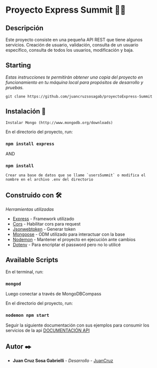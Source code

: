 # Proyecto Express Summit 🚀🚀


## Descripción
Este proyecto consiste en una pequeña API REST que tiene algunos servicios. Creación de usuario, validación, consulta de un usuario específico, consulta de todos los usuarios, modificación y baja.  


## Starting

_Estas instrucciones te permitirán obtener una copia del proyecto en funcionamiento en tu máquina local para propósitos de desarrollo y pruebas._

```
git clone https://github.com/juancruzsosagab/proyectoExpress-Summit
```

## Instalación 🔧

```
Instalar Mongo (http://www.mongodb.org/downloads)
```

En el directorio del proyecto, run:

### `npm install express`

AND

### `npm install`

```
Crear una base de datos que se llame `usersSummit` o modifica el nombre en el archivo .env del directorio
```

## Construido con 🛠️

_Herramientas utilizadas_

* [Express](https://expressjs.com/) - Framework utilizado
* [Cors](https://www.npmjs.com/package/cors) - Habilitar cors para request
* [Jsonwebtoken](https://www.npmjs.com/package/express-jwt) - Generar token
* [Mongoose](https://mongoosejs.com/docs/) - ODM utilizado para interactuar con la base
* [Nodemon](https://www.npmjs.com/package/nodemon) - Mantener el proyecto en ejecución ante cambios
* [Dotenv](https://www.npmjs.com/package/dotenv) - Para encriptar el password pero no lo utilicé


## Available Scripts

En el terminal, run:

### `mongod`

Luego conectar a través de MongoDBCompass

En el directorio del proyecto, run:

### `nodemon npm start`

Seguir la siguiente documentación con sus ejemplos para consumir los servicios de la api [DOCUMENTACIÓN API](https://documenter.getpostman.com/view/12727307/UVkjwy4u) 


## Autor ✒️

* **Juan Cruz Sosa Gabrielli** - *Desarrollo* - [JuanCruz](https://github.com/juancruzsosagab)
